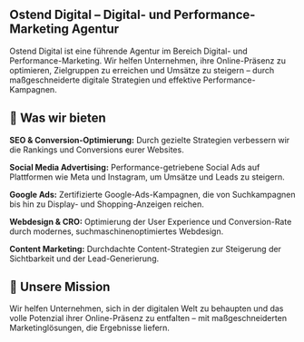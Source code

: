 ## Ostend Digital – Digital- und Performance-Marketing Agentur
Ostend Digital ist eine führende Agentur im Bereich Digital- und Performance-Marketing. Wir helfen Unternehmen, ihre Online-Präsenz zu optimieren, Zielgruppen zu erreichen und Umsätze zu steigern – durch maßgeschneiderte digitale Strategien und effektive Performance-Kampagnen.

## 🚀 Was wir bieten
**SEO & Conversion-Optimierung:** Durch gezielte Strategien verbessern wir die Rankings und Conversions eurer Websites.

**Social Media Advertising:** Performance-getriebene Social Ads auf Plattformen wie Meta und Instagram, um Umsätze und Leads zu steigern.

**Google Ads:** Zertifizierte Google-Ads-Kampagnen, die von Suchkampagnen bis hin zu Display- und Shopping-Anzeigen reichen.

**Webdesign & CRO:** Optimierung der User Experience und Conversion-Rate durch modernes, suchmaschinenoptimiertes Webdesign.

**Content Marketing:** Durchdachte Content-Strategien zur Steigerung der Sichtbarkeit und der Lead-Generierung.

## 🔗 Unsere Mission
Wir helfen Unternehmen, sich in der digitalen Welt zu behaupten und das volle Potenzial ihrer Online-Präsenz zu entfalten – mit maßgeschneiderten Marketinglösungen, die Ergebnisse liefern.


